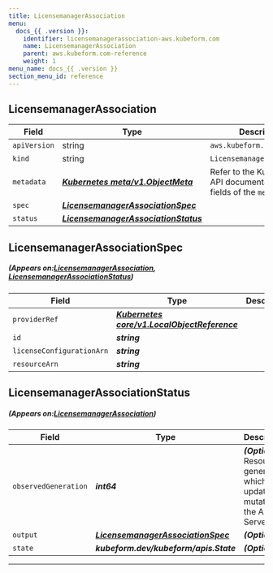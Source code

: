 ```yaml
---
title: LicensemanagerAssociation
menu:
  docs_{{ .version }}:
    identifier: licensemanagerassociation-aws.kubeform.com
    name: LicensemanagerAssociation
    parent: aws.kubeform.com-reference
    weight: 1
menu_name: docs_{{ .version }}
section_menu_id: reference
---
```


## LicensemanagerAssociation
| Field | Type | Description |
| ------ | ----- | ----------- |
| `apiVersion` | string | `aws.kubeform.com/v1alpha1` |
|    `kind` | string | `LicensemanagerAssociation` |
| `metadata` | ***[Kubernetes meta/v1.ObjectMeta](https://kubernetes.io/docs/reference/generated/kubernetes-api/v1.13/#objectmeta-v1-meta)***|Refer to the Kubernetes API documentation for the fields of the `metadata` field.|
| `spec` | ***[LicensemanagerAssociationSpec](#LicensemanagerAssociationSpec)***||
| `status` | ***[LicensemanagerAssociationStatus](#LicensemanagerAssociationStatus)***||
## LicensemanagerAssociationSpec
##### (Appears on:[LicensemanagerAssociation](#LicensemanagerAssociation), [LicensemanagerAssociationStatus](#LicensemanagerAssociationStatus))
| Field | Type | Description |
| ------ | ----- | ----------- |
| `providerRef` | ***[Kubernetes core/v1.LocalObjectReference](https://kubernetes.io/docs/reference/generated/kubernetes-api/v1.13/#localobjectreference-v1-core)***||
| `id` | ***string***||
| `licenseConfigurationArn` | ***string***||
| `resourceArn` | ***string***||
## LicensemanagerAssociationStatus
##### (Appears on:[LicensemanagerAssociation](#LicensemanagerAssociation))
| Field | Type | Description |
| ------ | ----- | ----------- |
| `observedGeneration` | ***int64***| ***(Optional)*** Resource generation, which is updated on mutation by the API Server.|
| `output` | ***[LicensemanagerAssociationSpec](#LicensemanagerAssociationSpec)***| ***(Optional)*** |
| `state` | ***kubeform.dev/kubeform/apis.State***| ***(Optional)*** |
---
